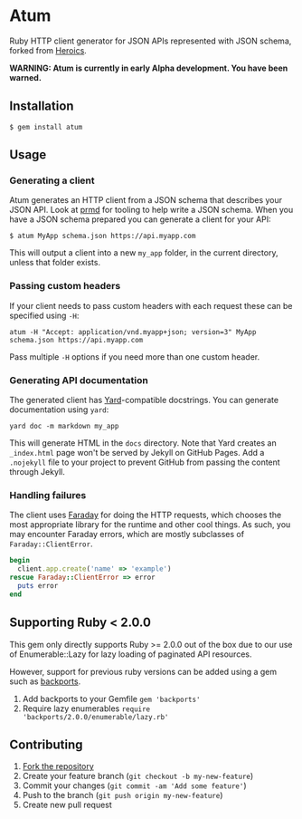 # Atum

Ruby HTTP client generator for JSON APIs represented with JSON schema, forked
from [Heroics](https://github.com/interagent/heroics).

**WARNING: Atum is currently in early Alpha development. You have been warned.**

## Installation

    $ gem install atum

## Usage

### Generating a client

Atum generates an HTTP client from a JSON schema that describes your JSON
API. Look at [prmd](https://github.com/interagent/prmd) for tooling to help
write a JSON schema.  When you have a JSON schema prepared you can generate a
client for your API:

```
$ atum MyApp schema.json https://api.myapp.com
```

This will output a client into a new `my_app` folder, in the current directory,
unless that folder exists.

### Passing custom headers

If your client needs to pass custom headers with each request these can be
specified using `-H`:

```
atum -H "Accept: application/vnd.myapp+json; version=3" MyApp schema.json https://api.myapp.com
```

Pass multiple `-H` options if you need more than one custom header.

### Generating API documentation

The generated client has [Yard](http://yardoc.org/)-compatible docstrings.
You can generate documentation using `yard`:

<!--- not convinced this is actually correct now it's a directory? -->
```
yard doc -m markdown my_app
```

This will generate HTML in the `docs` directory.  Note that Yard creates an
`_index.html` page won't be served by Jekyll on GitHub Pages.  Add a
`.nojekyll` file to your project to prevent GitHub from passing the content
through Jekyll.

### Handling failures

The client uses [Faraday](https://github.com/lostisland/faraday) for doing the
HTTP requests, which chooses the most appropriate library for the runtime and
other cool things. As such, you may encounter Faraday errors, which are mostly
subclasses of `Faraday::ClientError`.

```ruby
begin
  client.app.create('name' => 'example')
rescue Faraday::ClientError => error
  puts error
end
```

## Supporting Ruby < 2.0.0
This gem only directly supports Ruby >= 2.0.0 out of the box due to our use of
Enumerable::Lazy for lazy loading of paginated API resources.

However, support for previous ruby versions can be added using a gem such as
[backports](https://github.com/marcandre/backports).

1. Add backports to your Gemfile
   ```gem 'backports'```
2. Require lazy enumerables
   ```require 'backports/2.0.0/enumerable/lazy.rb'```

## Contributing

1. [Fork the repository](https://github.com/isaacseymour/atum/fork)
2. Create your feature branch (`git checkout -b my-new-feature`)
3. Commit your changes (`git commit -am 'Add some feature'`)
4. Push to the branch (`git push origin my-new-feature`)
5. Create new pull request
